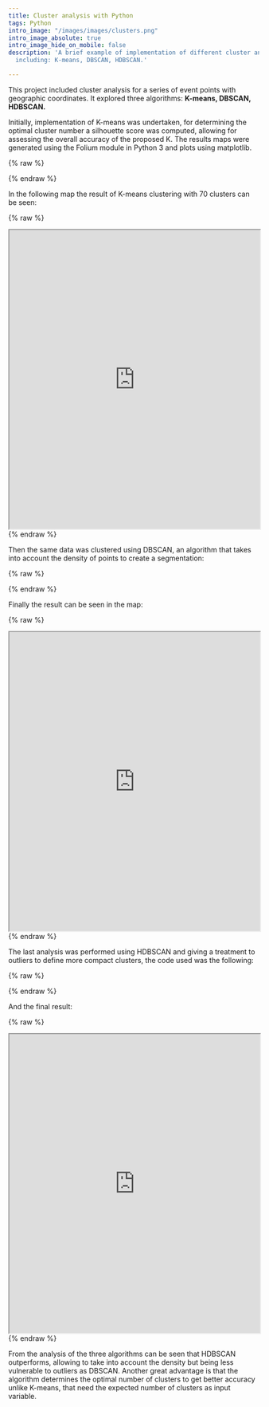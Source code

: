 ```yaml
---
title: Cluster analysis with Python
tags: Python
intro_image: "/images/images/clusters.png"
intro_image_absolute: true
intro_image_hide_on_mobile: false
description: 'A brief example of implementation of different cluster analysis algorithms
  including: K-means, DBSCAN, HDBSCAN.'

---
```

This project included cluster analysis for a series of event points with geographic coordinates. It explored three algorithms: **K-means, DBSCAN, HDBSCAN.**

Initially, implementation of K-means was undertaken, for determining the optimal cluster number a silhouette score was computed, allowing for assessing the overall accuracy of the proposed K. The results maps were generated using the Folium module in Python 3 and plots using matplotlib. 

{% raw %}
<script src="https://gist.github.com/DFRCL/45ccfb03601785a448c98d8ec25095e8.js"></script>
{% endraw %}

In the following map the result of K-means clustering with 70 clusters can be seen: 

{% raw %}
<iframe src="https://douglascl.xyz/assets/maps/kmeans.html" width="100%" height="600px"></iframe>
{% endraw %}

Then the same data was clustered using DBSCAN, an algorithm that takes into account the density of points to create a segmentation:

{% raw %}
<script src="https://gist.github.com/DFRCL/325899d3eb74edc52311469ba5465a91.js"></script>
{% endraw %}

Finally the result can be seen in the map:

{% raw %}
<iframe src="https://douglascl.xyz/assets/maps/dbscan.html" width="100%" height="600px"></iframe>
{% endraw %}

The last analysis was performed using HDBSCAN and giving a treatment to outliers to define more compact clusters, the code used was the following:

{% raw %}
<script src="https://gist.github.com/DFRCL/8cf3aa4f19b0a6a10a1e8508c82b7ba5.js"></script>
{% endraw %}

And the final result:

{% raw %}
<iframe src="https://douglascl.xyz/assets/maps/hdbscan.html" width="100%" height="600px"></iframe>
{% endraw %}

From the analysis of the three algorithms can be seen that HDBSCAN outperforms, allowing to take into account the density but being less vulnerable to outliers as DBSCAN. Another great advantage is that the algorithm determines the optimal number of clusters to get better accuracy unlike K-means, that need the expected number of clusters as input variable.
